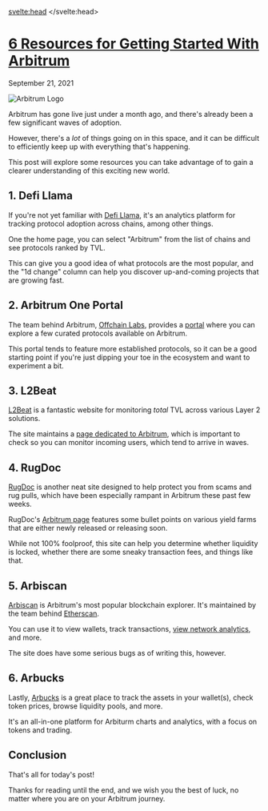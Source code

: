<svelte:head>
    <title>6 Resources for Getting Started With Arbitrum - Arbucks</title>
    <link rel="canonical" href="https://arbucks.io/blog/getting-started-with-arbitrum/">
    <meta property="og:title" content="6 Resources for Getting Started With Arbitrum - Arbucks">
    <meta name="twitter:title" content="6 Resources for Getting Started With Arbitrum - Arbucks">
</svelte:head>

<h1 id="6-resources-for-getting-started-with-arbitrum" class="blog__title">
    <a href="#6-resources-for-getting-started-with-arbitrum">6 Resources for Getting Started With Arbitrum</a>
</h1>

<p><time datetime="2021-09-22T00:38:55-07:00">September 21, 2021</time></p>

<img class="blog__image blog__image--contain" src="https://cloudflare-ipfs.com/ipfs/QmZUnhHk4PJZ5AFCP5YjrNbbLgcYLnobEwP3bx9dTLnMB3" alt="Arbitrum Logo" loading="lazy">

Arbitrum has gone live just under a month ago, and there's already been a few significant waves of adoption.

However, there's a *lot* of things going on in this space, and it can be difficult to efficiently keep up with everything that's happening.

This post will explore some resources you can take advantage of to gain a clearer understanding of this exciting new world.

## 1. Defi Llama

If you're not yet familiar with [Defi Llama](https://defillama.com/chain/Arbitrum), it's an analytics platform for tracking protocol adoption across chains, among other things.

One the home page, you can select "Arbitrum" from the list of chains and see protocols ranked by TVL.

This can give you a good idea of what protocols are the most popular, and the "1d change" column can help you discover up-and-coming projects that are growing fast.

## 2. Arbitrum One Portal

The team behind Arbitrum, [Offchain Labs](https://offchainlabs.com), provides a [portal](https://portal.arbitrum.one) where you can explore a few curated protocols available on Arbitrum.

This portal tends to feature more established protocols, so it can be a good starting point if you're just dipping your toe in the ecosystem and want to experiment a bit.

## 3. L2Beat

[L2Beat](https://l2beat.com) is a fantastic website for monitoring *total* TVL across various Layer 2 solutions.

The site maintains a [page dedicated to Arbitrum](https://l2beat.com/projects/arbitrum/), which is important to check so you can monitor incoming users, which tend to arrive in waves.

## 4. RugDoc

[RugDoc](https://rugdoc.io) is another neat site designed to help protect you from scams and rug pulls, which have been especially rampant in Arbitrum these past few weeks.

RugDoc's [Arbitrum page](https://rugdoc.io/chain/arbitrum/) features some bullet points on various yield farms that are either newly released or releasing soon.

While not 100% foolproof, this site can help you determine whether liquidity is locked, whether there are some sneaky transaction fees, and things like that.

## 5. Arbiscan

[Arbiscan](https://arbiscan.io) is Arbitrum's most popular blockchain explorer. It's maintained by the team behind [Etherscan](https://etherscan.io).

You can use it to view wallets, track transactions, [view network analytics](https://arbiscan.io/charts), and more.

The site does have some serious bugs as of writing this, however.

## 6. Arbucks

Lastly, [Arbucks](https://arbucks.io) is a great place to track the assets in your wallet(s), check token prices, browse liquidity pools, and more.

It's an all-in-one platform for Arbiturm charts and analytics, with a focus on tokens and trading.

## Conclusion

That's all for today's post!

Thanks for reading until the end, and we wish you the best of luck, no matter where you are on your Arbitrum journey.
